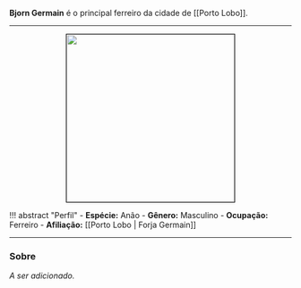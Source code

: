 **Bjorn Germain** é o principal ferreiro da cidade de [[Porto Lobo]].

---

<div style="text-align: center;">
<img src="https://i.imgur.com/dBknRFe.png" width="300" height="300" style="border: 1px solid black;">
</div>

!!! abstract "Perfil"
	- **Espécie:** Anão
	- **Gênero:** Masculino
	- **Ocupação:** Ferreiro
	- **Afiliação:** [[Porto Lobo | Forja Germain]]

---

### Sobre

*A ser adicionado.*